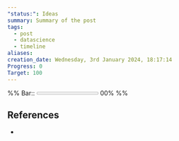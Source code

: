 ```yaml
---
"status:": Ideas
summary: Summary of the post
tags:
  - post
  - datascience
  - timeline
aliases: 
creation_date: Wednesday, 3rd January 2024, 18:17:14
Progress: 0
Target: 100
---
```

%%
Bar::  <progress max=100 value=00> </progress> 00%
%%
<span class='ob-timelines' data-date='2024-01-03-18' data-title='lolcheck'></span>

## References

- 
